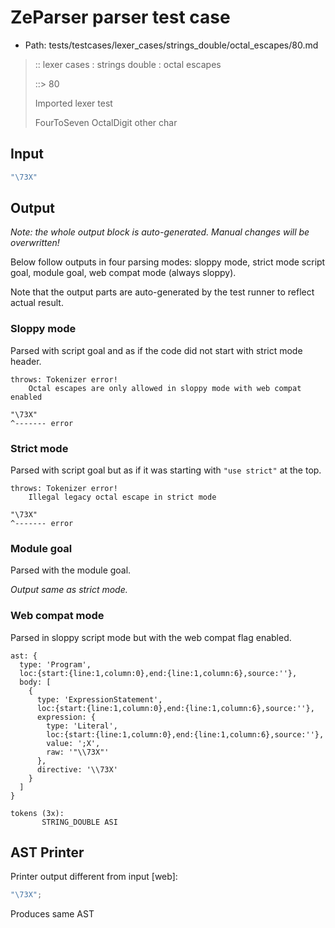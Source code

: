 # ZeParser parser test case

- Path: tests/testcases/lexer_cases/strings_double/octal_escapes/80.md

> :: lexer cases : strings double : octal escapes
>
> ::> 80
>
> Imported lexer test
>
> FourToSeven OctalDigit other char

## Input

`````js
"\73X"
`````

## Output

_Note: the whole output block is auto-generated. Manual changes will be overwritten!_

Below follow outputs in four parsing modes: sloppy mode, strict mode script goal, module goal, web compat mode (always sloppy).

Note that the output parts are auto-generated by the test runner to reflect actual result.

### Sloppy mode

Parsed with script goal and as if the code did not start with strict mode header.

`````
throws: Tokenizer error!
    Octal escapes are only allowed in sloppy mode with web compat enabled

"\73X"
^------- error
`````

### Strict mode

Parsed with script goal but as if it was starting with `"use strict"` at the top.

`````
throws: Tokenizer error!
    Illegal legacy octal escape in strict mode

"\73X"
^------- error
`````


### Module goal

Parsed with the module goal.

_Output same as strict mode._

### Web compat mode

Parsed in sloppy script mode but with the web compat flag enabled.

`````
ast: {
  type: 'Program',
  loc:{start:{line:1,column:0},end:{line:1,column:6},source:''},
  body: [
    {
      type: 'ExpressionStatement',
      loc:{start:{line:1,column:0},end:{line:1,column:6},source:''},
      expression: {
        type: 'Literal',
        loc:{start:{line:1,column:0},end:{line:1,column:6},source:''},
        value: ';X',
        raw: '"\\73X"'
      },
      directive: '\\73X'
    }
  ]
}

tokens (3x):
       STRING_DOUBLE ASI
`````


## AST Printer

Printer output different from input [web]:

````js
"\73X";
````

Produces same AST
